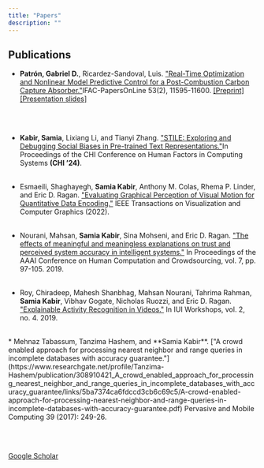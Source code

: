 ```yaml
---
title: "Papers"
description: ""
---
```


## Publications



* **Patrón, Gabriel D.**, Ricardez-Sandoval, Luis. ["Real-Time Optimization and Nonlinear Model Predictive Control for a Post-Combustion Carbon Capture Absorber."](https://doi.org/10.1016/j.ifacol.2020.12.639)IFAC-PapersOnLine 53(2), 11595-11600. [[Preprint]](paper1.pdf) [[Presentation slides]](presentation1.pdf)

<br><br>



* **Kabir, Samia**, Lixiang Li, and Tianyi Zhang. ["STILE: Exploring and Debugging Social Biases in Pre-trained Text Representations."](https://dl.acm.org/doi/pdf/10.1145/3613904.3642111)In Proceedings of the CHI Conference on Human Factors in Computing Systems **(CHI ’24)**.
<br><br>

* Esmaeili, Shaghayegh, **Samia Kabir**, Anthony M. Colas, Rhema P. Linder, and Eric D. Ragan. ["Evaluating Graphical Perception of Visual Motion for Quantitative Data Encoding."](https://ieeexplore.ieee.org/document/9839572) IEEE Transactions on Visualization and Computer Graphics (2022).
<br> <br>

* Nourani, Mahsan, **Samia Kabir**, Sina Mohseni, and Eric D. Ragan. ["The effects of meaningful and meaningless explanations on trust and perceived system accuracy in intelligent systems."](https://www.researchgate.net/publication/364463683_The_Effects_of_Meaningful_and_Meaningless_Explanations_on_Trust_and_Perceived_System_Accuracy_in_Intelligent_Systems) In Proceedings of the AAAI Conference on Human Computation and Crowdsourcing, vol. 7, pp. 97-105. 2019.
<br> <br>

* Roy, Chiradeep, Mahesh Shanbhag, Mahsan Nourani, Tahrima Rahman, **Samia Kabir**, Vibhav Gogate, Nicholas Ruozzi, and Eric D. Ragan. ["Explainable Activity Recognition in Videos."](https://personal.utdallas.edu/~nrr150130/Papers/exss19.pdf) In IUI Workshops, vol. 2, no. 4. 2019.  
<br>
* Mehnaz Tabassum, Tanzima Hashem, and **Samia Kabir**. ["A crowd enabled approach for processing nearest neighbor and range queries in incomplete databases with accuracy guarantee."](https://www.researchgate.net/profile/Tanzima-Hashem/publication/308910421_A_crowd_enabled_approach_for_processing_nearest_neighbor_and_range_queries_in_incomplete_databases_with_accuracy_guarantee/links/5ba7374ca6fdccd3cb6c69c5/A-crowd-enabled-approach-for-processing-nearest-neighbor-and-range-queries-in-incomplete-databases-with-accuracy-guarantee.pdf) Pervasive and Mobile Computing 39 (2017): 249-26.

<br><br>


[Google Scholar](https://scholar.google.com/citations?user=DZ5jg-IAAAAJ&hl=en)
